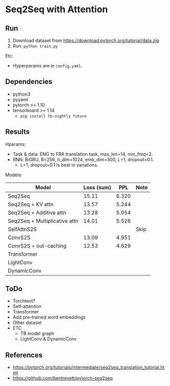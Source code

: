 # Seq2Seq with Attention

## Run

1. Download dataset from https://download.pytorch.org/tutorial/data.zip
2. Run: `python train.py`

Etc:

- Hyperparams are in `config.yaml`.

## Dependencies

- python3
- pyyaml
- pytorch >= 1.10
- tensorboard >= 1.14
    - `pip install tb-nightly future`

## Results

Hparams:

- Task & data: ENG to FRA translation task, max\_len=14, min\_freq=2.
- RNN: BiGRU, B=256, h\_dim=1024, emb\_dim=300, L=1, dropout=0.1.
    - L=1, dropout=0.1 is best in variations.

Models:

| Model | Loss (sum) | PPL | Note |
| - | - | - | - |
| Seq2Seq                       | 15.11 | 6.320 | |
| Seq2Seq + KV attn             | 13.57 | 5.244 | |
| Seq2Seq + Additive attn       | 13.28 | 5.054 | |
| Seq2Seq + Multiplicative attn | 14.01 | 5.526 | |
| SelfAttnS2S                   | | | Skip |
| ConvS2S                       | 13.09 | 4.951 | |
| ConvS2S + out-caching         | 12.53 | 4.629 | |
| Transformer                   | | | |
| LightConv                     | | | |
| DynamicConv                   | | | |

## ToDo

- Torchtext?
- Self-attention
- Transformer
- Add pre-trained word embeddings
- Other dataset
- ETC
    - TB model graph
    - LightConv & DynamicConv

## References

- https://pytorch.org/tutorials/intermediate/seq2seq_translation_tutorial.html
- https://github.com/bentrevett/pytorch-seq2seq
